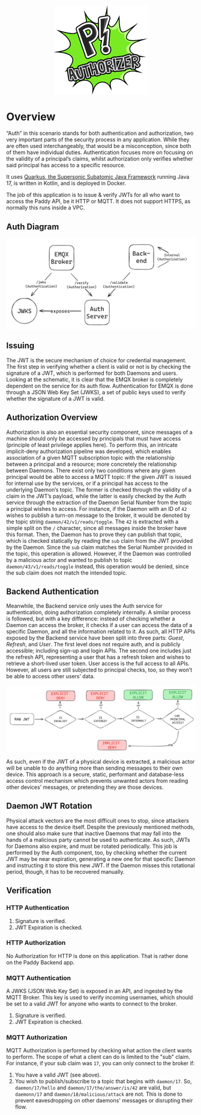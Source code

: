 <p align="center">
    <img src="img/paddy_authorizer.png" alt="logo" width="250"/>
</p>

# Overview

“Auth” in this scenario stands for both authentication and authorization, two very important parts of the security process in any application. While they are often used interchangeably, that would be a misconception, since both of them have individual duties. Authentication focuses more on focusing on the validity of a principal’s claims, whilst authorization only verifies whether said principal has access to a specific resource.

It uses [Quarkus, the Supersonic Subatomic Java Framework](https://quarkus.io/) running Java 17, is written in Kotlin, and is deployed in Docker.

The job of this application is to issue & verify JWTs for all who want to access the Paddy API, be it HTTP or MQTT. It does not support HTTPS, as normally this runs inside a VPC.

## Auth Diagram
<p align="center">
    <img src="img/paddy_auth_scheme.png" alt="Auth Scheme"/>
</p>


## Issuing

The JWT is the secure mechanism of choice for credential management. The first step in verifying whether a client is valid or not is by checking the signature of a JWT, which is performed for both Daemons and users. Looking at the schematic, it is clear that the EMQX broker is completely dependent on the service for its auth flow. Authentication for EMQX is done through a JSON Web Key Set (JWKS), a set of public keys used to verify whether the signature of a JWT is valid.

## Authorization Overview

Authorization is also an essential security component, since messages of a machine should only be accessed by principals that must have access (principle of least privilege applies here). To perform this, an intricate implicit-deny authorization pipeline was developed, which enables association of a given MQTT subscription topic with the relationship between a principal and a resource; more concretely the relationship between Daemons. There exist only two conditions where any given principal would be able to access a MQTT topic: If the given JWT is issued for internal use by the services, or if a principal has access to the underlying Daemon’s topic. The former is checked through the validity of a claim in the JWT’s payload, while the latter is easily checked by the Auth service through the extraction of the Daemon Serial Number from the topic a principal wishes to access. For instance, if the Daemon with an ID of `42` wishes to publish a turn-on message to the broker, it would be denoted by the topic string `daemon/42/v1/reads/toggle`. The `42` is extracted with a simple split on the `/` character, since all messages inside the broker have this format. Then, the Daemon has to prove they can publish that topic, which is checked statically by reading the `sub` claim from the JWT provided by the Daemon. Since the `sub` claim matches the Serial Number provided in the topic, this operation is allowed. However, if the Daemon was controlled by a malicious actor and wanted to publish to topic `daemon/43/v1/reads/toggle` instead, this operation would be denied, since the sub claim does not match the intended topic.

## Backend Authentication

Meanwhile, the Backend service only uses the Auth service for authentication, doing authorization completely internally. A similar process is followed, but with a key difference: instead of checking whether a Daemon can access the broker, it checks if a user can access the data of a specific Daemon, and all the information related to it. As such, all HTTP APIs exposed by the Backend service have been split into three parts: _Guest_, _Refresh_, and _User_. The first level does not require auth, and is publicly accessible; including sign-up and login APIs. The second one includes just the refresh API, representing a user that has a refresh token and wishes to retrieve a short-lived user token. User access is the full access to all APIs. However, all users are still subjected to principal checks, too, so they won’t be able to access other users’ data.

<p align="center">
    <img src="img/paddy_auth_pipeline.png" alt="Auth Pipeline"/>
</p>

As such, even if the JWT of a physical device is extracted, a malicious actor will be unable to do anything more than sending messages to their own device. This approach is a secure, static, performant and database-less access control mechanism which prevents unwanted actors from reading other devices’ messages, or pretending they are those devices.

## Daemon JWT Rotation

Physical attack vectors are the most difficult ones to stop, since attackers have access to the device itself. Despite the previously mentioned methods, one should also make sure that inactive Daemons that may fall into the hands of a malicious party cannot be used to authenticate. As such, JWTs for Daemons also expire, and must be rotated periodically. This job is performed by the Auth component, too, by checking whether the current JWT may be near expiration, generating a new one for that specific Daemon and instructing it to store this new JWT. If the Daemon misses this rotational period, though, it has to be recovered manually.

## Verification

### HTTP Authentication

1. Signature is verified.
2. JWT Expiration is checked.

### HTTP Authorization

No Authorization for HTTP is done on this application. That is rather done on the Paddy Backend app.

### MQTT Authentication

A JWKS (JSON Web Key Set) is exposed in an API, and ingested by the MQTT Broker. This key is used to verify incoming usernames, which should be set to a valid JWT for anyone who wants to connect to the broker.

1. Signature is verified.
2. JWT Expiration is checked.

### MQTT Authorization

MQTT Authorization is performed by checking what action the client wants to perform. The scope of what a client can do is limited to the "sub" claim. For instance, if your sub claim was `17`, you can only connect to the broker if:

1. You have a valid JWT (see above).
2. You wish to publish/subscribe to a topic that begins with `daemon/17`. So, `daemon/17/hello` and `daemon/17/the/answer/is/42` are valid, but `daemonn/17` and `daemon/18/malicious/attack` are not. This is done to prevent eavesdropping on other daemons' messages or disrupting their flow.